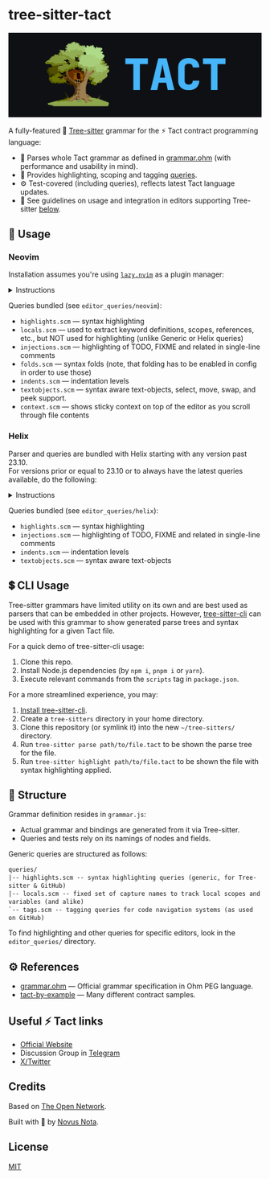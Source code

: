 # tree-sitter-tact

<center>
  <img src=".github/BANNER.png" alt="Tree-sitter + Tact = tree-sitter-tact"/>
</center>

A fully-featured 🌳 [Tree-sitter](https://github.com/tree-sitter/tree-sitter) grammar for the ⚡ Tact contract programming language:

- 🍰 Parses whole Tact grammar as defined in [grammar.ohm](https://github.com/tact-lang/tact/blob/main/src/grammar/grammar.ohm) (with performance and usability in mind).
- 🎨 Provides highlighting, scoping and tagging [queries](#-structure).
- ⚙ Test-covered (including queries), reflects latest Tact language updates.
- 🚀 See guidelines on usage and integration in editors supporting Tree-sitter [below](#-usage).

## 🚀 Usage

### Neovim

Installation assumes you're using [`lazy.nvim`](https://github.com/folke/lazy.nvim) as a plugin manager:

<details>
<summary>Instructions</summary>

1. Clone the repo to any convenient place: `git clone https://github.com/tact-lang/tree-sitter-tact ~/.local/git/tree-sitter-tact` (`~/.local/git` is exemplary, you may choose another directory)

2. Create a folder for queries under your Neovim runtime directory, if not exists:
  * Windows: `mkdir -p ~\AppData\Local\nvim\queries`
  * Linux, macOS, *NIX: `mkdir -p ~/.config/nvim/queries`

3. Symlink the `editor_queries/neovim` sub-directory, this will add all the queries:
  * Windows: `mklink /D ~\AppData\Local\nvim\queries\tact ~\.local\git\tree-sitter-tact\editor_queries\neovim`
  * Linux, macOS, *NIX: `ln -s ~/.local/git/tree-sitter-tact/editor_queries/neovim ~/.config/nvim/queries/tact`

4. Add the following (partly or as a whole) to your `~/.config/nvim/init.lua` (Or `~\AppData\Local\nvim\init.lua` on Windows):

For the general Tree-sitter support:

```lua
-- lazy.nvim package manager
require('lazy').setup({
  -- ...
	{
    -- Highlight, edit, and navigate code
    'nvim-treesitter/nvim-treesitter',
    build = ':TSUpdate',

    -- Optional, may be removed:
    dependencies = {
      -- adds syntax aware text-objects, select, move, swap, and peek support
      -- see: https://github.com/nvim-treesitter/nvim-treesitter-textobjects
      'nvim-treesitter/nvim-treesitter-textobjects',

      -- adds a sticky context header on top as you scroll through file contents
      -- see: https://github.com/nvim-treesitter/nvim-treesitter-context
      'nvim-treesitter/nvim-treesitter-context'
    },
  },
  -- ...
}, {})
```

For the tree-sitter-tact support:

```lua
local parser_config = require "nvim-treesitter.parsers".get_parser_configs()

-- Adds tree-sitter-tact support
parser_config.tact = {
  install_info = {
    url = "~/.local/git/tree-sitter-tact", -- a path to the cloned repo
    files = {"src/parser.c"},
    branch = "main",
    generate_requires_npm = false,
    requires_generate_from_grammar = false,
  }
}

-- Adds filetype recognition for .tact files
vim.filetype.add({
  extension = {
    tact = "tact",
  }
})
```

5. For further configuration and customization, refer to the following repositories:
* [nvim-treesitter](https://github.com/nvim-treesitter/nvim-treesitter)
* [nvim-treesitter-textobjects](https://github.com/nvim-treesitter/nvim-treesitter-textobjects)
* [nvim-treesitter-context](https://github.com/nvim-treesitter/nvim-treesitter-context)

</details>

Queries bundled (see `editor_queries/neovim`):
* `highlights.scm` — syntax highlighting
* `locals.scm` — used to extract keyword definitions, scopes, references, etc., but NOT used for highlighting (unlike Generic or Helix queries)
* `injections.scm` — highlighting of TODO, FIXME and related in single-line comments
* `folds.scm` — syntax folds (note, that folding has to be enabled in config in order to use those)
* `indents.scm` — indentation levels
* `textobjects.scm` — syntax aware text-objects, select, move, swap, and peek support.
* `context.scm` — shows sticky context on top of the editor as you scroll through file contents

### Helix

Parser and queries are bundled with Helix starting with any version past 23.10.\
For versions prior or equal to 23.10 or to always have the latest queries available, do the following:

<details>
<summary>Instructions</summary>

1. Clone the repo to any convenient place: `git clone https://github.com/tact-lang/tree-sitter-tact ~/.local/git/tree-sitter-tact` (`~/.local/git` is exemplary, you may choose another directory)

2. Create a folder for queries under your Helix runtime directory, if not exists:
  * Windows: `mkdir -p ~\AppData\Roaming\helix\runtime\queries`
  * Linux, macOS, *NIX: `mkdir -p ~/.config/helix/runtime/queries`

3. Symlink the `editor_queries/helix` sub-directory, this will add all the queries:
  * Windows: `mklink /D ~\AppData\Roaming\helix\runtime\queries\tact ~\.local\git\tree-sitter-tact\editor_queries\helix`
  * Linux, macOS, *NIX: `ln -s ~/.local/git/tree-sitter-tact/editor_queries/helix ~/.config/helix/runtime/queries/tact`

4. Inside the `~/.local/git/tree-sitter-tact/editor_queries/helix` run `mv highlights-before-version-24.scm highlights.scm` to use compatible queries (only for versions prior or equal to 23.10).

5. Add the following to your `~/.config/helix/languages.toml` (Or `~\AppData\Roaming\helix\languages.toml` on Windows):

```toml
[[language]]
name = "tact"
scope = "source.tact"
injection-regex = "tact"
file-types = ["tact"]
comment-token = "//"
indent = { tab-width = 4, unit = "    " }
roots = []

[language.auto-pairs]
'"' = '"'
'{' = '}'
'(' = ')'
'<' = '>'

[[grammar]]
name = "tact"
source = { path = "/absolute/path/to/your/home/directory/.local/git/tree-sitter-tact" }  # TODO: replace with your full path to downloaded repo
```

6. Finally, run the following commands to update all Tree-sitter grammars, including Tact's:

```bash
hx --grammar fetch
hx --grammar build
```

</details>

Queries bundled (see `editor_queries/helix`):
* `highlights.scm` — syntax highlighting
* `injections.scm` — highlighting of TODO, FIXME and related in single-line comments
* `indents.scm` — indentation levels
* `textobjects.scm` — syntax aware text-objects

## 💲 CLI Usage

Tree-sitter grammars have limited utility on its own and are best used as parsers that can be embedded in other projects. However, [tree-sitter-cli](https://github.com/tree-sitter/tree-sitter/blob/master/cli/README.md) can be used with this grammar to show generated parse trees and syntax highlighting for a given Tact file.

For a quick demo of tree-sitter-cli usage:
1. Clone this repo.
2. Install Node.js dependencies (by `npm i`, `pnpm i` or `yarn`).
3. Execute relevant commands from the `scripts` tag in `package.json`.

For a more streamlined experience, you may:
1. [Install tree-sitter-cli](https://github.com/tree-sitter/tree-sitter/blob/master/cli/README.md#installation).
2. Create a `tree-sitters` directory in your home directory.
3. Clone this repository (or symlink it) into the new `~/tree-sitters/` directory.
4. Run `tree-sitter parse path/to/file.tact` to be shown the parse tree for the file.
5. Run `tree-sitter highlight path/to/file.tact` to be shown the file with syntax highlighting applied.

## 🎨 Structure

Grammar definition resides in `grammar.js`:

- Actual grammar and bindings are generated from it via Tree-sitter.
- Queries and tests rely on its namings of nodes and fields.

Generic queries are structured as follows:

```
queries/
|-- highlights.scm -- syntax highlighting queries (generic, for Tree-sitter & GitHub)
|-- locals.scm -- fixed set of capture names to track local scopes and variables (and alike)
`-- tags.scm -- tagging queries for code navigation systems (as used on GitHub)
```

To find highlighting and other queries for specific editors, look in the `editor_queries/` directory.

## ⚙ References

- [grammar.ohm](https://github.com/tact-lang/tact/blob/main/src/grammar/grammar.ohm) — Official grammar specification in Ohm PEG language.
- [tact-by-example](https://github.com/tact-lang/tact-by-example) — Many different contract samples.

## Useful ⚡ Tact links

- [Official Website](https://tact-lang.org/)
- Discussion Group in [Telegram](https://t.me/tactlang)
- [X/Twitter](https://twitter.com/tact_language)

## Credits

Based on [The Open Network](https://ton.org).

Built with 🤍 by [Novus Nota](https://github.com/novusnota).

## License

[MIT](LICENSE)